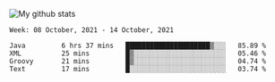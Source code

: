 ![My github stats](https://github-readme-stats.vercel.app/api?username=romvoid95&theme=gruvbox&include_all_commits=true&show_icons=true")

<!--START_SECTION:waka-->
```text
Week: 08 October, 2021 - 14 October, 2021

Java         6 hrs 37 mins   █████████████████████▒░░░   85.89 % 
XML          25 mins         █▒░░░░░░░░░░░░░░░░░░░░░░░   05.46 % 
Groovy       21 mins         █▒░░░░░░░░░░░░░░░░░░░░░░░   04.74 % 
Text         17 mins         █░░░░░░░░░░░░░░░░░░░░░░░░   03.74 % 
```
<!--END_SECTION:waka-->
